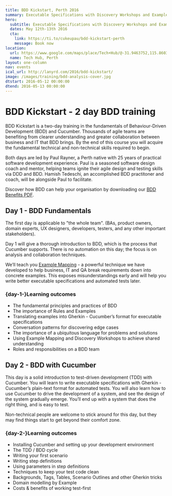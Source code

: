 ```yaml
---
title: BDD Kickstart, Perth 2016
summary: Executable Specifications with Discovery Workshops and Example Mapping
hero:
  subtitle: Executable Specifications with Discovery Workshops and Example Mapping
  dates: May 12th-13th 2016
  cta:
    link: https://ti.to/cukeupau/bdd-kickstart-perth
    message: Book now
location:
  url: https://www.google.com/maps/place/Tech+Hub/@-31.9463752,115.8603497,17z/data=!3m1!4b1!4m2!3m1!1s0x2a32bad0678a550b:0xc9bf48edd34ca859
  name: Tech Hub, Perth
layout: one-column
nav: events
ical_url: http://lanyrd.com/2016/bdd-kickstart/
image: /images/training/bdd-analysis-cover.jpg
dtstart: 2016-05-12 00:00:00
dtend: 2016-05-13 00:00:00
---
```


# BDD Kickstart - 2 day BDD training

BDD Kickstart is a two-day training in the fundamentals of Behaviour-Driven Development (BDD) and Cucumber. Thousands of agile teams are benefiting from clearer understanding and greater collaboration between business and IT that BDD brings. By the end of this course you will acquire the fundamental technical and non-technical skills required to begin.

Both days are led by Paul Rayner, a Perth native with 25 years of practical software development experience. Paul is a seasoned software design coach and mentor, helping teams ignite their agile design and testing skills via DDD and BDD.  Hamish Tedeschi, an accomplished BDD practitoner and coach, will be alongside Paul to facilitate. 

Discover how BDD can help your organisation by downloading our [BDD Benefits PDF](https://cucumber.io/bdd-benefits.pdf).


## Day 1 - BDD Fundamentals

The first day is applicable to "the whole team".  (BAs, product owners, domain experts, UX designers, developers, testers, and any other important stakeholders).

Day 1 will give a thorough introduction to BDD, which is the process that Cucumber supports. There is no automation on this day; the focus is on analysis and collaboration techniques.

We’ll teach you [Example Mapping](https://cucumber.io/blog/2015/12/08/example-mapping-introduction) - a powerful technique we have developed to help business, IT and QA break requirements down into concrete examples. This exposes misunderstandings early and will help you write better executable specifications and automated tests later.

### {day-1-}Learning outcomes

* The fundamental principles and practices of BDD
* The importance of Rules and Examples
* Translating examples into Gherkin - Cucumber’s format for executable specifications
* Conversation patterns for discovering edge cases
* The importance of a ubiquitous language for problems and solutions
* Using Example Mapping and Discovery Workshops to achieve shared understanding
* Roles and responsibilities on a BDD team


## Day 2 - BDD with Cucumber

This day is a solid introduction to test-driven development (TDD) with Cucumber. You will learn to write executable specifications with Gherkin - Cucumber’s plain-text format for automated tests. You will also learn how to use Cucumber to drive the development of a system, and see the design of the system gradually emerge. You’ll end up with a system that does the right thing, and is easy to test.

Non-technical people are welcome to stick around for this day, but they may find things start to get beyond their comfort zone.

### {day-2-}Learning outcomes
* Installing Cucumber and setting up your development environment
* The TDD / BDD cycle
* Writing your first scenario
* Writing step definitions
* Using parameters in step definitions
* Techniques to keep your test code clean
* Backgrounds, Tags, Tables, Scenario Outlines and other Gherkin tricks
* Domain modelling by Example
* Costs & benefits of working test-first
